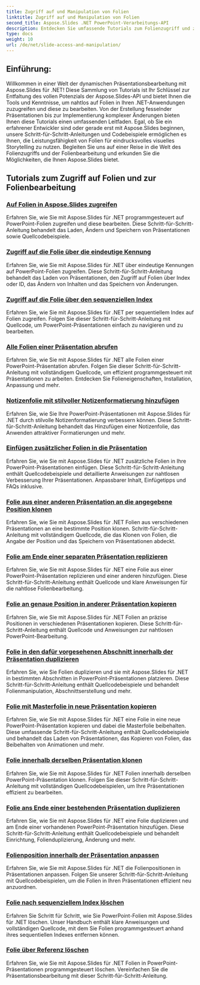 ```yaml
---
title: Zugriff auf und Manipulation von Folien
linktitle: Zugriff auf und Manipulation von Folien
second_title: Aspose.Slides .NET PowerPoint-Verarbeitungs-API
description: Entdecken Sie umfassende Tutorials zum Folienzugriff und zur Folienbearbeitung mit Aspose.Slides für .NET. Erfahren Sie, wie Sie Präsentationen programmgesteuert erstellen, ändern und verbessern.
type: docs
weight: 10
url: /de/net/slide-access-and-manipulation/
---
```

## Einführung:

Willkommen in einer Welt der dynamischen Präsentationsbearbeitung mit Aspose.Slides für .NET! Diese Sammlung von Tutorials ist Ihr Schlüssel zur Entfaltung des vollen Potenzials der Aspose.Slides-API und bietet Ihnen die Tools und Kenntnisse, um nahtlos auf Folien in Ihren .NET-Anwendungen zuzugreifen und diese zu bearbeiten. Von der Erstellung fesselnder Präsentationen bis zur Implementierung komplexer Änderungen bieten Ihnen diese Tutorials einen umfassenden Leitfaden. Egal, ob Sie ein erfahrener Entwickler sind oder gerade erst mit Aspose.Slides beginnen, unsere Schritt-für-Schritt-Anleitungen und Codebeispiele ermöglichen es Ihnen, die Leistungsfähigkeit von Folien für eindrucksvolles visuelles Storytelling zu nutzen. Begleiten Sie uns auf einer Reise in die Welt des Folienzugriffs und der Folienbearbeitung und erkunden Sie die Möglichkeiten, die Ihnen Aspose.Slides bietet.

## Tutorials zum Zugriff auf Folien und zur Folienbearbeitung
### [Auf Folien in Aspose.Slides zugreifen](./accessing-slides/)
Erfahren Sie, wie Sie mit Aspose.Slides für .NET programmgesteuert auf PowerPoint-Folien zugreifen und diese bearbeiten. Diese Schritt-für-Schritt-Anleitung behandelt das Laden, Ändern und Speichern von Präsentationen sowie Quellcodebeispiele.
### [Zugriff auf die Folie über die eindeutige Kennung](./access-slide-by-id/)
Erfahren Sie, wie Sie mit Aspose.Slides für .NET über eindeutige Kennungen auf PowerPoint-Folien zugreifen. Diese Schritt-für-Schritt-Anleitung behandelt das Laden von Präsentationen, den Zugriff auf Folien über Index oder ID, das Ändern von Inhalten und das Speichern von Änderungen.
### [Zugriff auf die Folie über den sequenziellen Index](./access-slide-by-index/)
Erfahren Sie, wie Sie mit Aspose.Slides für .NET per sequentiellem Index auf Folien zugreifen. Folgen Sie dieser Schritt-für-Schritt-Anleitung mit Quellcode, um PowerPoint-Präsentationen einfach zu navigieren und zu bearbeiten.
### [Alle Folien einer Präsentation abrufen](./access-all-slides/)
Erfahren Sie, wie Sie mit Aspose.Slides für .NET alle Folien einer PowerPoint-Präsentation abrufen. Folgen Sie dieser Schritt-für-Schritt-Anleitung mit vollständigem Quellcode, um effizient programmgesteuert mit Präsentationen zu arbeiten. Entdecken Sie Folieneigenschaften, Installation, Anpassung und mehr.
### [Notizenfolie mit stilvoller Notizenformatierung hinzufügen](./add-notes-slide-with-notes-style/)
Erfahren Sie, wie Sie Ihre PowerPoint-Präsentationen mit Aspose.Slides für .NET durch stilvolle Notizenformatierung verbessern können. Diese Schritt-für-Schritt-Anleitung behandelt das Hinzufügen einer Notizenfolie, das Anwenden attraktiver Formatierungen und mehr.
### [Einfügen zusätzlicher Folien in die Präsentation](./add-slides/)
Erfahren Sie, wie Sie mit Aspose.Slides für .NET zusätzliche Folien in Ihre PowerPoint-Präsentationen einfügen. Diese Schritt-für-Schritt-Anleitung enthält Quellcodebeispiele und detaillierte Anweisungen zur nahtlosen Verbesserung Ihrer Präsentationen. Anpassbarer Inhalt, Einfügetipps und FAQs inklusive.
### [Folie aus einer anderen Präsentation an die angegebene Position klonen](./clone-slide-from-another-presentation-specified-position/)
Erfahren Sie, wie Sie mit Aspose.Slides für .NET Folien aus verschiedenen Präsentationen an eine bestimmte Position klonen. Schritt-für-Schritt-Anleitung mit vollständigem Quellcode, die das Klonen von Folien, die Angabe der Position und das Speichern von Präsentationen abdeckt.
### [Folie am Ende einer separaten Präsentation replizieren](./clone-slide-end-of-another-presentation/)
Erfahren Sie, wie Sie mit Aspose.Slides für .NET eine Folie aus einer PowerPoint-Präsentation replizieren und einer anderen hinzufügen. Diese Schritt-für-Schritt-Anleitung enthält Quellcode und klare Anweisungen für die nahtlose Folienbearbeitung.
### [Folie an genaue Position in anderer Präsentation kopieren](./clone-slide-to-specific-position-in-another-presentation/)
Erfahren Sie, wie Sie mit Aspose.Slides für .NET Folien an präzise Positionen in verschiedenen Präsentationen kopieren. Diese Schritt-für-Schritt-Anleitung enthält Quellcode und Anweisungen zur nahtlosen PowerPoint-Bearbeitung.
### [Folie in den dafür vorgesehenen Abschnitt innerhalb der Präsentation duplizieren](./clone-slide-into-specified-section/)
Erfahren Sie, wie Sie Folien duplizieren und sie mit Aspose.Slides für .NET in bestimmten Abschnitten in PowerPoint-Präsentationen platzieren. Diese Schritt-für-Schritt-Anleitung enthält Quellcodebeispiele und behandelt Folienmanipulation, Abschnittserstellung und mehr.
### [Folie mit Masterfolie in neue Präsentation kopieren](./clone-slide-to-another-presentation-with-master/)
Erfahren Sie, wie Sie mit Aspose.Slides für .NET eine Folie in eine neue PowerPoint-Präsentation kopieren und dabei die Masterfolie beibehalten. Diese umfassende Schritt-für-Schritt-Anleitung enthält Quellcodebeispiele und behandelt das Laden von Präsentationen, das Kopieren von Folien, das Beibehalten von Animationen und mehr.
### [Folie innerhalb derselben Präsentation klonen](./clone-slide-within-same-presentation/)
Erfahren Sie, wie Sie mit Aspose.Slides für .NET Folien innerhalb derselben PowerPoint-Präsentation klonen. Folgen Sie dieser Schritt-für-Schritt-Anleitung mit vollständigen Quellcodebeispielen, um Ihre Präsentationen effizient zu bearbeiten.
### [Folie ans Ende einer bestehenden Präsentation duplizieren](./clone-slide-within-same-presentation-to-end/)
Erfahren Sie, wie Sie mit Aspose.Slides für .NET eine Folie duplizieren und am Ende einer vorhandenen PowerPoint-Präsentation hinzufügen. Diese Schritt-für-Schritt-Anleitung enthält Quellcodebeispiele und behandelt Einrichtung, Folienduplizierung, Änderung und mehr.
### [Folienposition innerhalb der Präsentation anpassen](./change-slide-position/)
Erfahren Sie, wie Sie mit Aspose.Slides für .NET die Folienpositionen in Präsentationen anpassen. Folgen Sie unserer Schritt-für-Schritt-Anleitung mit Quellcodebeispielen, um die Folien in Ihren Präsentationen effizient neu anzuordnen.
### [Folie nach sequenziellem Index löschen](./remove-slide-using-index/)
Erfahren Sie Schritt für Schritt, wie Sie PowerPoint-Folien mit Aspose.Slides für .NET löschen. Unser Handbuch enthält klare Anweisungen und vollständigen Quellcode, mit dem Sie Folien programmgesteuert anhand ihres sequentiellen Indexes entfernen können.
### [Folie über Referenz löschen](./remove-slide-using-reference/)
Erfahren Sie, wie Sie mit Aspose.Slides für .NET Folien in PowerPoint-Präsentationen programmgesteuert löschen. Vereinfachen Sie die Präsentationsbearbeitung mit dieser Schritt-für-Schritt-Anleitung.